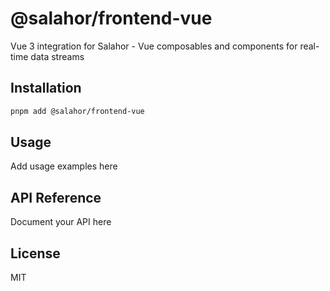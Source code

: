# @salahor/frontend-vue

Vue 3 integration for Salahor - Vue composables and components for real-time data streams

## Installation

```bash
pnpm add @salahor/frontend-vue
```

## Usage

Add usage examples here

## API Reference

Document your API here

## License

MIT
